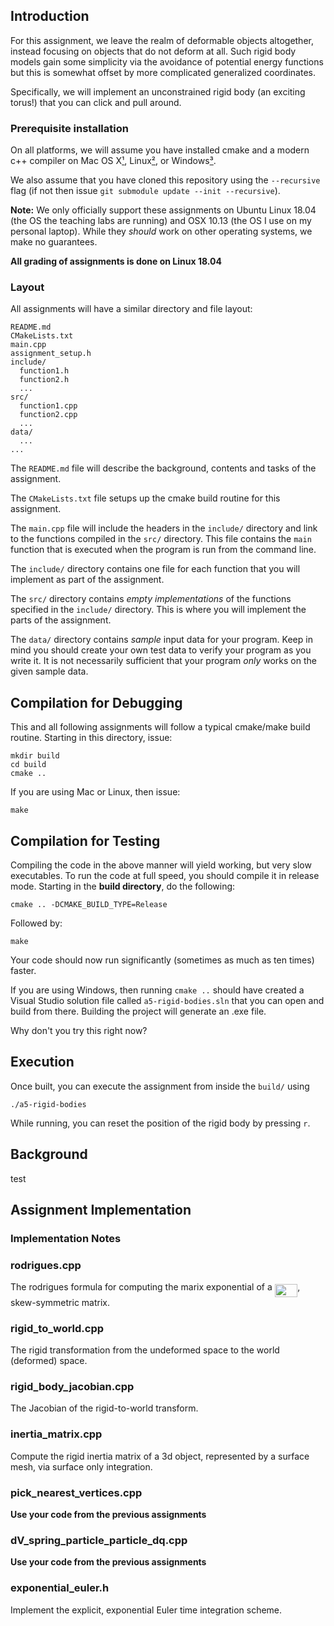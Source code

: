 ## Introduction

For this assignment, we leave the realm of deformable objects altogether, instead focusing on objects that do not deform at all. Such rigid body models gain some simplicity via the avoidance of potential energy functions but this is somewhat offset by more complicated generalized coordinates.  

Specifically, we will implement an unconstrained rigid body (an exciting torus!) that you can click and pull around. 

### Prerequisite installation

On all platforms, we will assume you have installed cmake and a modern c++
compiler on Mac OS X[¹](#¹macusers), Linux[²](#²linuxusers), or
Windows[³](#³windowsusers).

We also assume that you have cloned this repository using the `--recursive`
flag (if not then issue `git submodule update --init --recursive`). 

**Note:** We only officially support these assignments on Ubuntu Linux 18.04 (the OS the teaching labs are running) and OSX 10.13 (the OS I use on my personal laptop). While they *should* work on other operating systems, we make no guarantees. 

**All grading of assignments is done on Linux 18.04**

### Layout

All assignments will have a similar directory and file layout:

    README.md
    CMakeLists.txt
    main.cpp
    assignment_setup.h
    include/
      function1.h
      function2.h
      ...
    src/
      function1.cpp
      function2.cpp
      ...
    data/
      ...
    ...

The `README.md` file will describe the background, contents and tasks of the
assignment.

The `CMakeLists.txt` file setups up the cmake build routine for this
assignment.

The `main.cpp` file will include the headers in the `include/` directory and
link to the functions compiled in the `src/` directory. This file contains the
`main` function that is executed when the program is run from the command line.

The `include/` directory contains one file for each function that you will
implement as part of the assignment.

The `src/` directory contains _empty implementations_ of the functions
specified in the `include/` directory. This is where you will implement the
parts of the assignment.

The `data/` directory contains _sample_ input data for your program. Keep in
mind you should create your own test data to verify your program as you write
it. It is not necessarily sufficient that your program _only_ works on the given
sample data.

## Compilation for Debugging

This and all following assignments will follow a typical cmake/make build
routine. Starting in this directory, issue:

    mkdir build
    cd build
    cmake ..

If you are using Mac or Linux, then issue:

    make

## Compilation for Testing

Compiling the code in the above manner will yield working, but very slow executables. To run the code at full speed, you should compile it in release mode. Starting in the **build directory**, do the following:

    cmake .. -DCMAKE_BUILD_TYPE=Release
    
Followed by:

    make 
  
Your code should now run significantly (sometimes as much as ten times) faster. 

If you are using Windows, then running `cmake ..` should have created a Visual Studio solution file
called `a5-rigid-bodies.sln` that you can open and build from there. Building the project will generate an .exe file.

Why don't you try this right now?

## Execution

Once built, you can execute the assignment from inside the `build/` using 

    ./a5-rigid-bodies

While running, you can reset the position of the rigid body by pressing `r`. 

## Background 
test

## Assignment Implementation

### Implementation Notes

### rodrigues.cpp

The rodrigues formula for computing the marix exponential of a <img src="/tex/46e42d6ebfb1f8b50fe3a47153d01cd2.svg?invert_in_darkmode&sanitize=true" align=middle width=36.52961069999999pt height=21.18721440000001pt/>, skew-symmetric matrix.

### rigid_to_world.cpp

The rigid transformation from the undeformed space to the world (deformed) space.

### rigid_body_jacobian.cpp

The Jacobian of the rigid-to-world transform. 

### inertia_matrix.cpp

Compute the rigid inertia matrix of a 3d object, represented by a surface mesh, via surface only integration.

### pick_nearest_vertices.cpp

**Use your code from the previous assignments**

### dV_spring_particle_particle_dq.cpp

**Use your code from the previous assignments**

### exponential_euler.h

Implement the explicit, exponential Euler time integration scheme. 
